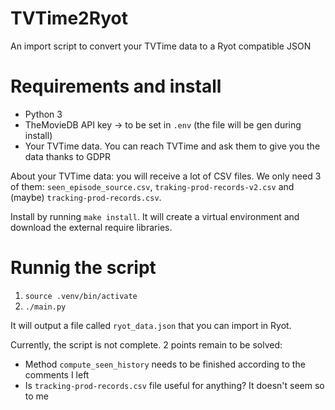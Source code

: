 # TVTime2Ryot
An import script to convert your TVTime data to a Ryot compatible JSON

# Requirements and install

  - Python 3
  - TheMovieDB API key -> to be set in `.env` (the file will be gen during install)
  - Your TVTime data. You can reach TVTime and ask them to give you the data thanks to GDPR

About your TVTime data: you will receive a lot of CSV files. We only need 3 of them: `seen_episode_source.csv`, `traking-prod-records-v2.csv` and (maybe) `tracking-prod-records.csv`.

Install by running `make install`. It will create a virtual environment and download the external require libraries.

# Runnig the script

  1. `source .venv/bin/activate`
  2. `./main.py`

It will output a file called `ryot_data.json` that you can import in Ryot.

Currently, the script is not complete. 2 points remain to be solved:

  - Method `compute_seen_history` needs to be finished according to the comments I left
  - Is `tracking-prod-records.csv` file useful for anything? It doesn't seem so to me